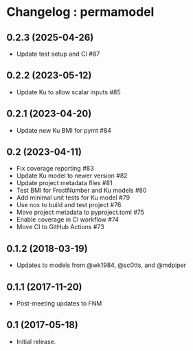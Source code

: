 # Changelog : permamodel

## 0.2.3 (2025-04-26)

- Update test setup and CI #87


## 0.2.2 (2023-05-12)

- Update Ku to allow scalar inputs #85


## 0.2.1 (2023-04-20)

- Update new Ku BMI for pymt #84


## 0.2 (2023-04-11)

- Fix coverage reporting #83
- Update Ku model to newer version #82
- Update project metadata files #81
- Test BMI for FrostNumber and Ku models #80
- Add minimal unit tests for Ku model #79
- Use nox to build and test project #76
- Move project metadata to pyproject.toml #75
- Enable coverage in CI workflow #74
- Move CI to GitHub Actions #73


## 0.1.2 (2018-03-19)

- Updates to models from @wk1984, @sc0tts, and @mdpiper


## 0.1.1 (2017-11-20)

- Post-meeting updates to FNM


## 0.1 (2017-05-18)

- Initial release.

